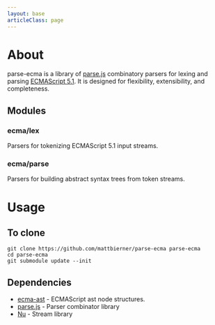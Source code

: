 ```yaml
---
layout: base
articleClass: page
---
```

# About

parse-ecma is a library of [parse.js][parsejs] combinatory parsers for lexing
and parsing [ECMAScript 5.1][ecma51]. It is designed for flexibility,
extensibility, and completeness.


## Modules ##

### ecma/lex ###
Parsers for tokenizing ECMAScript 5.1 input streams.

### ecma/parse ###
Parsers for building abstract syntax trees from token streams.


# Usage

## To clone ##
    git clone https://github.com/mattbierner/parse-ecma parse-ecma
    cd parse-ecma
    git submodule update --init


## Dependencies ##
* [ecma-ast][ecmaast] - ECMAScript ast node structures.
* [parse.js][parsejs] - Parser combinator library
* [Nu][nu] - Stream library



[ecmaast]: https://github.com/mattbierner/ecma-ast
[parsejs]: https://github.com/mattbierner/parse.js
[ecma51]: http://www.ecma-international.org/publications/standards/Ecma-262.htm
[parseapi]: https://developer.mozilla.org/en-US/docs/SpiderMonkey/Parser_API
[nu]: https://github.com/mattbierner/nu

